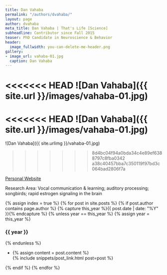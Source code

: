 ```yaml
---
title: Dan Vahaba
permalink: "/authors/dvahaba/"
layout: page
author: dvahaba
meta_title: Dan Vahaba | That's Life [Science]
subheadline: Contributor since Fall 2015
teaser: PhD Candidate in Neuroscience & Behavior
header:
  image_fullwidth: you-can-delete-me-header.png
gallery:
- image_url: vahaba-01.jpg
  caption: Dan Vahaba
---
```


<<<<<<< HEAD
![Dan Vahaba]({{ site.url }}/images/vahaba-01.jpg)
=======
<<<<<<< HEAD
![Dan Vahaba]({{ site.url }}/images/vahaba-01.jpg)
=======
![Dan Vahaba]({{ site.urlimg }}/vahaba-01.jpg)
>>>>>>> 8d4bc04f94a0bda34c4e89ef6388797c8fba0342
>>>>>>> a38c40457bba7c350119f97bd3c064bad2806f7a

[Personal Website](vahaba.weebly.com)

Research Area: Vocal communication & learning; auditory processing; songbirds; rapid estrogen signaling in the brain

{% assign index = true %}
{% for post in site.posts %}
{% if post.author contains page.author %}
{% capture this_year %}{{ post.date | date: "%Y" }}{% endcapture %}
{% unless year == this_year %}
{% assign year = this_year %}
<h3>{{ year }}</h3>
{% endunless %}
<ul style="list-style-type:disc">
 <li> 
 {% assign content = post.content %} 
 <article>
 {% include snippets/post_link.html post=post %}
 </article>
 </li>
</ul>
{% endif %}
{% endfor %}


